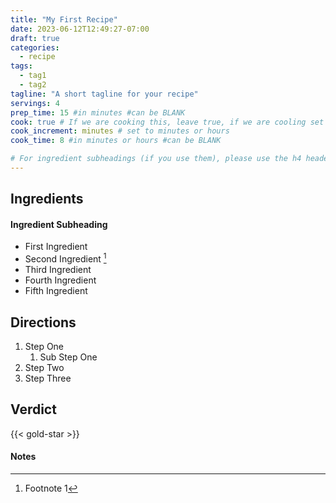 ```yaml
---
title: "My First Recipe"
date: 2023-06-12T12:49:27-07:00
draft: true
categories:
  - recipe
tags:
  - tag1
  - tag2
tagline: "A short tagline for your recipe"
servings: 4
prep_time: 15 #in minutes #can be BLANK
cook: true # If we are cooking this, leave true, if we are cooling set to false
cook_increment: minutes # set to minutes or hours
cook_time: 8 #in minutes or hours #can be BLANK

# For ingredient subheadings (if you use them), please use the h4 header.  For print view I have those elements targeted
---
```


## Ingredients

#### Ingredient Subheading

- First Ingredient
- Second Ingredient [^1]
- Third Ingredient
- Fourth Ingredient
- Fifth Ingredient

## Directions

1. Step One
   1. Sub Step One
2. Step Two
3. Step Three

## Verdict

{{< gold-star >}}

#### Notes

[^1]: Footnote 1
